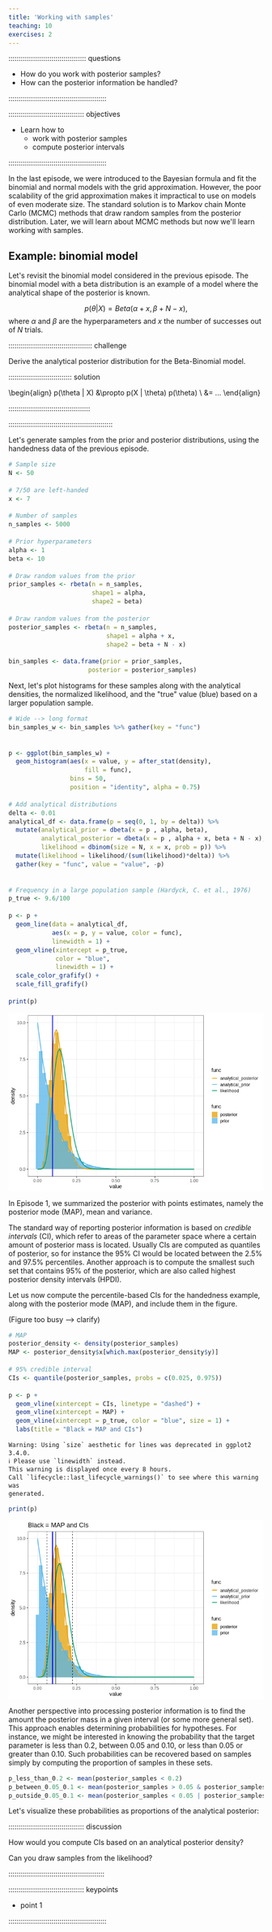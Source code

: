 ```yaml
---
title: 'Working with samples'
teaching: 10
exercises: 2
---
```






:::::::::::::::::::::::::::::::::::::: questions 

- How do you work with posterior samples?
- How can the posterior information be handled?

::::::::::::::::::::::::::::::::::::::::::::::::

::::::::::::::::::::::::::::::::::::: objectives

- Learn how to
  - work with posterior samples
  - compute posterior intervals


::::::::::::::::::::::::::::::::::::::::::::::::

In the last episode, we were introduced to the Bayesian formula and fit the binomial and normal models with the grid approximation. However, the poor scalability of the grid approximation makes it impractical to use on models of even moderate size. The standard solution is to Markov chain Monte Carlo (MCMC) methods that draw random samples from the posterior distribution. Later, we will learn about MCMC methods but now we'll learn working with samples. 

## Example: binomial model

Let's revisit the binomial model considered in the previous episode. The binomial model with a beta distribution is an example of a model where the analytical shape of the posterior is known. 

$$p(\theta | X) = Beta(\alpha + x, \beta + N - x),$$
where $\alpha$ and $\beta$ are the hyperparameters and $x$ the number of successes out of $N$ trials. 

::::::::::::::::::::::::::::::::::::::::: challenge

Derive the analytical posterior distribution for the Beta-Binomial model. 


::::::::::::::::::::::::::::::: solution


\begin{align}
p(\theta | X) &\propto  p(X | \theta) p(\theta) \\
              &= ... 
\end{align}


::::::::::::::::::::::::::::::::::::::::

:::::::::::::::::::::::::::::::::::::::::::::::::::


Let's generate samples from the prior and posterior distributions, using the handedness data of the previous episode. 



```r
# Sample size
N <- 50

# 7/50 are left-handed
x <- 7

# Number of samples
n_samples <- 5000

# Prior hyperparameters
alpha <- 1
beta <- 10

# Draw random values from the prior
prior_samples <- rbeta(n = n_samples,
                       shape1 = alpha,
                       shape2 = beta)

# Draw random values from the posterior
posterior_samples <- rbeta(n = n_samples,
                           shape1 = alpha + x, 
                           shape2 = beta + N - x)

bin_samples <- data.frame(prior = prior_samples, 
                      posterior = posterior_samples)
```


Next, let's plot histograms for these samples along with the analytical densities, the normalized likelihood, and the "true" value (blue) based on a larger population sample. 


```r
# Wide --> long format
bin_samples_w <- bin_samples %>% gather(key = "func")


p <- ggplot(bin_samples_w) + 
  geom_histogram(aes(x = value, y = after_stat(density),
                     fill = func),
                 bins = 50, 
                 position = "identity", alpha = 0.75)

# Add analytical distributions
delta <- 0.01
analytical_df <- data.frame(p = seq(0, 1, by = delta)) %>% 
  mutate(analytical_prior = dbeta(x = p , alpha, beta), 
         analytical_posterior = dbeta(x = p , alpha + x, beta + N - x), 
         likelihood = dbinom(size = N, x = x, prob = p)) %>% 
  mutate(likelihood = likelihood/(sum(likelihood)*delta)) %>% 
  gather(key = "func", value = "value", -p)


# Frequency in a large population sample (Hardyck, C. et al., 1976)
p_true <- 9.6/100

p <- p + 
  geom_line(data = analytical_df, 
            aes(x = p, y = value, color = func), 
            linewidth = 1) +
  geom_vline(xintercept = p_true,
             color = "blue", 
             linewidth = 1) +
  scale_color_grafify() + 
  scale_fill_grafify()

print(p)
```

<img src="fig/sampling-rendered-unnamed-chunk-3-1.png" style="display: block; margin: auto;" />


In Episode 1, we summarized the posterior with points estimates, namely the posterior mode (MAP), mean and variance. 

The standard way of reporting posterior information is based on *credible intervals* (CI), which refer to areas of the parameter space where a certain amount of posterior mass is located. Usually CIs are computed as quantiles of posterior, so for instance the 95\% CI would be located between the 2.5\% and 97.5\% percentiles. Another approach is to compute the smallest such set that contains 95\% of the posterior, which are also called highest posterior density intervals (HPDI). 

Let us now compute the percentile-based CIs for the handedness example, along with the posterior mode (MAP), and include them in the figure. 

(Figure too busy --> clarify)


```r
# MAP
posterior_density <- density(posterior_samples)
MAP <- posterior_density$x[which.max(posterior_density$y)]

# 95% credible interval
CIs <- quantile(posterior_samples, probs = c(0.025, 0.975))

p <- p +
  geom_vline(xintercept = CIs, linetype = "dashed") + 
  geom_vline(xintercept = MAP) +
  geom_vline(xintercept = p_true, color = "blue", size = 1) +
  labs(title = "Black = MAP and CIs")
```

```{.warning}
Warning: Using `size` aesthetic for lines was deprecated in ggplot2 3.4.0.
ℹ Please use `linewidth` instead.
This warning is displayed once every 8 hours.
Call `lifecycle::last_lifecycle_warnings()` to see where this warning was
generated.
```

```r
print(p)
```

<img src="fig/sampling-rendered-unnamed-chunk-4-1.png" style="display: block; margin: auto;" />


Another perspective into processing posterior information is to find the amount the posterior mass in a given interval (or some more general set). This approach enables determining probabilities for hypotheses. For instance, we might be interested in knowing the probability that the target parameter is less than 0.2, between 0.05 and 0.10, or less than 0.05 or greater than 0.10. Such probabilities can be recovered based on samples simply by computing the proportion of samples in these sets. 


```r
p_less_than_0.2 <- mean(posterior_samples < 0.2)
p_between_0.05_0.1 <- mean(posterior_samples > 0.05 & posterior_samples < 0.1)
p_outside_0.05_0.1 <- mean(posterior_samples < 0.05 | posterior_samples > 0.10)
```

Let's visualize these probabilities as proportions of the analytical posterior:






::::::::::::::::::::::::::::::::::::: discussion

How would you compute CIs based on an analytical posterior density?

Can you draw samples from the likelihood?

:::::::::::::::::::::::::::::::::::::::::::::::



::::::::::::::::::::::::::::::::::::: keypoints 

- point 1

::::::::::::::::::::::::::::::::::::::::::::::::

